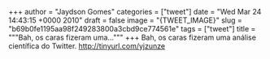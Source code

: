 
+++
author = "Jaydson Gomes"
categories = ["tweet"]
date = "Wed Mar 24 14:43:15 +0000 2010"
draft = false
image = "{TWEET_IMAGE}"
slug = "b69b0fe1195aa98f249283800a3cbd9ce774561e"
tags = ["tweet"]
title = """Bah, os caras fizeram uma..."""
+++
Bah, os caras fizeram uma análise científica do Twitter. http://tinyurl.com/yjzunze
